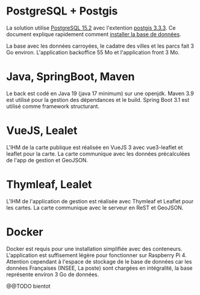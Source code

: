 # PostgreSQL + Postgis

La solution utilise [PostgreSQL 15.2](https://www.postgresql.org/docs/) avec l'extention [postgis 3.3.3](https://postgis.net/docs/).
Ce document explique rapidement comment [installer la base de données](https://houarinourreddine.medium.com/integrate-spring-boot-and-postgis-to-manage-spatial-data-272edacf2cb).

La base avec les données carroyées, le cadatre des villes et les parcs fait 3 Go environ. L'application backoffice 55 Mo et l'application front 3 Mo.

# Java, SpringBoot, Maven

Le back est codé en Java 19 (java 17 minimum) sur une openjdk. 
Maven 3.9 est utilisé pour la gestion des dépendances et le build. 
Spring Boot 3.1 est utilisé comme framework structurant.

# VueJS, Lealet

L'IHM de la carte publique est réalisée en VueJS 3 avec vue3-leaflet et leaflet pour la carte. La carte communique avec les données précalculées de l'app de gestion et GeoJSON.

# Thymleaf, Lealet
L'IHM de l'application de gestion est réalisée avec Thymleaf et Leaflet pour les cartes. La carte communique avec le serveur en ReST et GeoJSON.

# Docker

Docker est requis pour une installation simplifiée avec des conteneurs.
L'application est suffisement légère pour fonctionner sur Raspberry Pi 4. Attention cependant à l'espace de stockage de le base de données car les données Françaises (INSEE, La poste) sont chargées en intégralité, la base représente environ 3 Go de données.

@@TODO bientot







